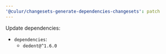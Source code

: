 ```yaml
---
'@culur/changesets-generate-dependencies-changesets': patch
---
```


Update dependencies:

- `dependencies`:
  - `dedent@^1.6.0`
